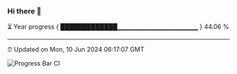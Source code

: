 ### Hi there 👋

⏳ Year progress { █████████████▁▁▁▁▁▁▁▁▁▁▁▁▁▁▁▁▁ } 44.06 %

---

⏰ Updated on Mon, 10 Jun 2024 06:17:07 GMT

![Progress Bar CI](https://github.com/liununu/liununu/workflows/Progress%20Bar%20CI/badge.svg)

